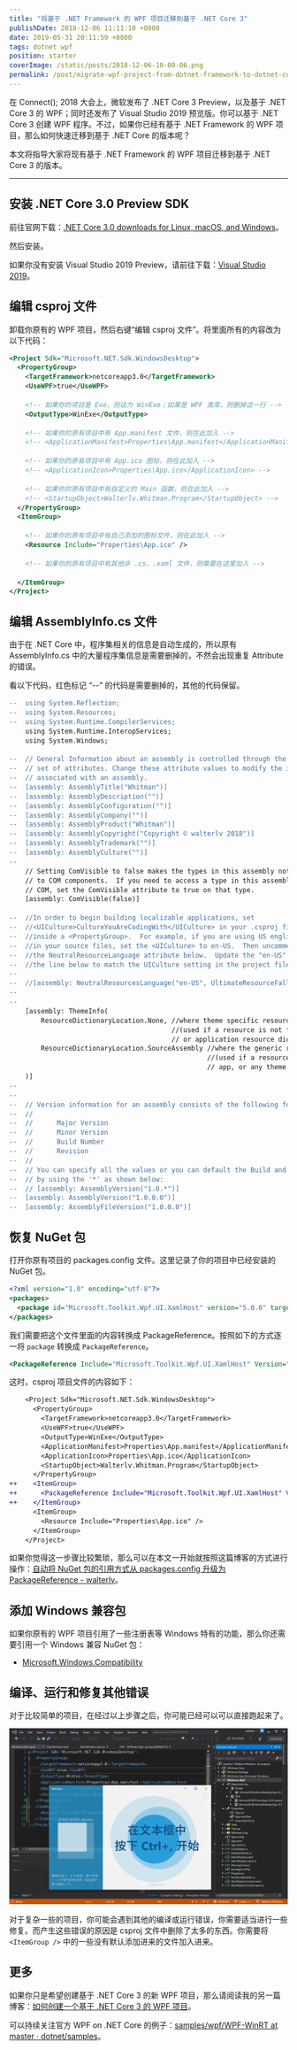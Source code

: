 ```yaml
---
title: "将基于 .NET Framework 的 WPF 项目迁移到基于 .NET Core 3"
publishDate: 2018-12-06 11:11:10 +0800
date: 2019-05-31 20:11:59 +0800
tags: dotnet wpf
position: starter
coverImage: /static/posts/2018-12-06-10-00-06.png
permalink: /post/migrate-wpf-project-from-dotnet-framework-to-dotnet-core.html
---
```


在 Connect(); 2018 大会上，微软发布了 .NET Core 3 Preview，以及基于 .NET Core 3 的 WPF；同时还发布了 Visual Studio 2019 预览版。你可以基于 .NET Core 3 创建 WPF 程序。不过，如果你已经有基于 .NET Framework 的 WPF 项目，那么如何快速迁移到基于 .NET Core 的版本呢？

本文将指导大家将现有基于 .NET Framework 的 WPF 项目迁移到基于 .NET Core 3 的版本。

---

<div id="toc"></div>

## 安装 .NET Core 3.0 Preview SDK

前往官网下载：[.NET Core 3.0 downloads for Linux, macOS, and Windows](https://dotnet.microsoft.com/download/dotnet-core/3.0)。

然后安装。

如果你没有安装 Visual Studio 2019 Preview，请前往下载：[Visual Studio 2019](https://visualstudio.microsoft.com/vs/preview/)。

## 编辑 csproj 文件

卸载你原有的 WPF 项目，然后右键“编辑 csproj 文件”。将里面所有的内容改为以下代码：

```xml
<Project Sdk="Microsoft.NET.Sdk.WindowsDesktop">
  <PropertyGroup>
    <TargetFramework>netcoreapp3.0</TargetFramework>
    <UseWPF>true</UseWPF>

    <!-- 如果你的项目是 Exe，则设为 WinExe；如果是 WPF 类库，则删掉这一行 -->
    <OutputType>WinExe</OutputType>

    <!-- 如果你的原有项目中有 App.manifest 文件，则在此加入 -->
    <!-- <ApplicationManifest>Properties\App.manifest</ApplicationManifest> -->

    <!-- 如果你的原有项目中有 App.ico 图标，则在此加入 -->
    <!-- <ApplicationIcon>Properties\App.ico</ApplicationIcon> -->

    <!-- 如果你的原有项目中有自定义的 Main 函数，则在此加入 -->
    <!-- <StartupObject>Walterlv.Whitman.Program</StartupObject> -->
  </PropertyGroup>
  <ItemGroup>

    <!-- 如果你的原有项目中有自己添加的图标文件，则在此加入 -->
    <Resource Include="Properties\App.ico" />

    <!-- 如果你的原有项目中有其他非 .cs、.xaml 文件，则需要在这里加入 -->

  </ItemGroup>
</Project>
```

## 编辑 AssemblyInfo.cs 文件

由于在 .NET Core 中，程序集相关的信息是自动生成的，所以原有 AssemblyInfo.cs 中的大量程序集信息是需要删掉的，不然会出现重复 Attribute 的错误。

看以下代码，红色标记 “--” 的代码是需要删掉的，其他的代码保留。

```diff
--  using System.Reflection;
--  using System.Resources;
--  using System.Runtime.CompilerServices;
    using System.Runtime.InteropServices;
    using System.Windows;
    
--  // General Information about an assembly is controlled through the following
--  // set of attributes. Change these attribute values to modify the information
--  // associated with an assembly.
--  [assembly: AssemblyTitle("Whitman")]
--  [assembly: AssemblyDescription("")]
--  [assembly: AssemblyConfiguration("")]
--  [assembly: AssemblyCompany("")]
--  [assembly: AssemblyProduct("Whitman")]
--  [assembly: AssemblyCopyright("Copyright © walterlv 2018")]
--  [assembly: AssemblyTrademark("")]
--  [assembly: AssemblyCulture("")]
--  
    // Setting ComVisible to false makes the types in this assembly not visible
    // to COM components.  If you need to access a type in this assembly from
    // COM, set the ComVisible attribute to true on that type.
    [assembly: ComVisible(false)]
    
--  //In order to begin building localizable applications, set
--  //<UICulture>CultureYouAreCodingWith</UICulture> in your .csproj file
--  //inside a <PropertyGroup>.  For example, if you are using US english
--  //in your source files, set the <UICulture> to en-US.  Then uncomment
--  //the NeutralResourceLanguage attribute below.  Update the "en-US" in
--  //the line below to match the UICulture setting in the project file.
--  
--  //[assembly: NeutralResourcesLanguage("en-US", UltimateResourceFallbackLocation.Satellite)]
--  
--  
    [assembly: ThemeInfo(
        ResourceDictionaryLocation.None, //where theme specific resource dictionaries are located
                                         //(used if a resource is not found in the page,
                                         // or application resource dictionaries)
        ResourceDictionaryLocation.SourceAssembly //where the generic resource dictionary is located
                                                  //(used if a resource is not found in the page,
                                                  // app, or any theme specific resource dictionaries)
    )]
--  
--  
--  // Version information for an assembly consists of the following four values:
--  //
--  //      Major Version
--  //      Minor Version
--  //      Build Number
--  //      Revision
--  //
--  // You can specify all the values or you can default the Build and Revision Numbers
--  // by using the '*' as shown below:
--  // [assembly: AssemblyVersion("1.0.*")]
--  [assembly: AssemblyVersion("1.0.0.0")]
--  [assembly: AssemblyFileVersion("1.0.0.0")]
```

## 恢复 NuGet 包

打开你原有项目的 packages.config 文件。这里记录了你的项目中已经安装的 NuGet 包。

```xml
<?xml version="1.0" encoding="utf-8"?>
<packages>
  <package id="Microsoft.Toolkit.Wpf.UI.XamlHost" version="5.0.0" targetFramework="net471" />
</packages>
```

我们需要把这个文件里面的内容转换成 PackageReference。按照如下的方式逐一将 `package` 转换成 `PackageReference`。

```xml
<PackageReference Include="Microsoft.Toolkit.Wpf.UI.XamlHost" Version="5.0.0" />
```

这时，csproj 项目文件的内容如下：

```diff
    <Project Sdk="Microsoft.NET.Sdk.WindowsDesktop">
      <PropertyGroup>
        <TargetFramework>netcoreapp3.0</TargetFramework>
        <UseWPF>true</UseWPF>
        <OutputType>WinExe</OutputType>
        <ApplicationManifest>Properties\App.manifest</ApplicationManifest>
        <ApplicationIcon>Properties\App.ico</ApplicationIcon>
        <StartupObject>Walterlv.Whitman.Program</StartupObject>
      </PropertyGroup>
++    <ItemGroup>
++      <PackageReference Include="Microsoft.Toolkit.Wpf.UI.XamlHost" Version="5.0.0" />
++    </ItemGroup>
      <ItemGroup>
        <Resource Include="Properties\App.ico" />
      </ItemGroup>
    </Project>
```

如果你觉得这一步骤比较繁琐，那么可以在本文一开始就按照这篇博客的方式进行操作：[自动将 NuGet 包的引用方式从 packages.config 升级为 PackageReference - walterlv](/post/migrate-packages-config-to-package-reference)。

## 添加 Windows 兼容包

如果你原有的 WPF 项目引用了一些注册表等 Windows 特有的功能，那么你还需要引用一个 Windows 兼容 NuGet 包：

- [Microsoft.Windows.Compatibility](https://www.nuget.org/packages/Microsoft.Windows.Compatibility)

## 编译、运行和修复其他错误

对于比较简单的项目，在经过以上步骤之后，你可能已经可以可以直接跑起来了。

![运行](/static/posts/2018-12-06-10-00-06.png)

对于复杂一些的项目，你可能会遇到其他的编译或运行错误，你需要适当进行一些修复。而产生这些错误的原因是 csproj 文件中删除了太多的东西。你需要将 `<ItemGroup />` 中的一些没有默认添加进来的文件加入进来。

## 更多

如果你只是希望创建基于 .NET Core 3 的新 WPF 项目，那么请阅读我的另一篇博客：[如何创建一个基于 .NET Core 3 的 WPF 项目](/post/create-new-wpf-on-dotnet-core-project)。

可以持续关注官方 WPF on .NET Core 的例子：[samples/wpf/WPF-WinRT at master · dotnet/samples](https://github.com/dotnet/samples/tree/master/wpf/WPF-WinRT)。


